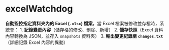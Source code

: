 # excelWatchdog
**自動監控指定資料夾內的 Excel (`.xlsx`) 檔案**，當 Excel 檔案被修改並存檔時，系統會： 1. **記錄變更內容**（儲存格的修改、刪除、新增） 2. **儲存快照**（Excel 資料內容轉換為 JSON，並存入 `snapshots` 資料夾） 3. **輸出變更紀錄至 `changes.txt`**（詳細記錄 Excel 內容的異動）
